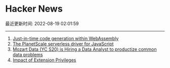 # Hacker News

最近更新时间: 2022-08-19 02:01:59

--- 
1. [Just-in-time code generation within WebAssembly](https://wingolog.org/archives/2022/08/18/just-in-time-code-generation-within-webassembly) 
2. [The PlanetScale serverless driver for JavaScript](https://planetscale.com/blog/introducing-the-planetscale-serverless-driver-for-javascript) 
3. [Mozart Data (YC S20) is Hiring a Data Analyst to productize common data problems](https://www.mozartdata.com/data-analyst) 
4. [Impact of Extension Privileges](https://palant.info/2022/08/17/impact-of-extension-privileges/) 
